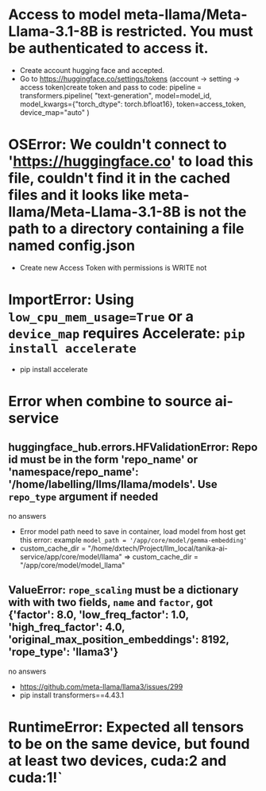 # Access to model meta-llama/Meta-Llama-3.1-8B is restricted. You must be authenticated to access it.
+ Create account hugging face and accepted.
+ Go to https://huggingface.co/settings/tokens (account -> setting -> access token)create token and pass to code:
pipeline = transformers.pipeline(
    "text-generation", model=model_id, model_kwargs={"torch_dtype": torch.bfloat16}, token=access_token, device_map="auto"
)

# OSError: We couldn't connect to 'https://huggingface.co' to load this file, couldn't find it in the cached files and it looks like meta-llama/Meta-Llama-3.1-8B is not the path to a directory containing a file named config.json
+ Create new Access Token with permissions is WRITE not 

# ImportError: Using `low_cpu_mem_usage=True` or a `device_map` requires Accelerate: `pip install accelerate`
+ pip install accelerate

# Error when combine to source ai-service

## huggingface_hub.errors.HFValidationError: Repo id must be in the form 'repo_name' or 'namespace/repo_name': '/home/labelling/llms/llama/models'. Use `repo_type` argument if needed
no answers
+ Error model path need to save in container, load model from host get this error: example `model_path = '/app/core/model/gemma-embedding' `
+   custom_cache_dir = "/home/dxtech/Project/llm_local/tanika-ai-service/app/core/model/llama" => custom_cache_dir = "/app/core/model/model_llama"
    

## ValueError: `rope_scaling` must be a dictionary with with two fields, `name` and `factor`, got {'factor': 8.0, 'low_freq_factor': 1.0, 'high_freq_factor': 4.0, 'original_max_position_embeddings': 8192, 'rope_type': 'llama3'}
no answers
+ https://github.com/meta-llama/llama3/issues/299
+ pip install transformers==4.43.1

# RuntimeError: Expected all tensors to be on the same device, but found at least two devices, cuda:2 and cuda:1!`
